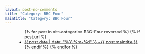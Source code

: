 ```yaml
---
layout: post-no-comments
title: "Category: BBC Four"
maintitle: "Category: BBC Four"
---
```


<figure class="fig3">
<div class="CardLayout">
<div class="CardItem">
<ul>
  {% for post in site.categories.BBC-Four reversed %}
    {% if post.url %}
        <li><a href="{{ post.url }}">{{ post.date | date: "%Y-%m-%d" }} - {{ post.maintitle }}</a></li>
    {% endif %}
  {% endfor %}
</ul>
</div>
</div>
</figure>

